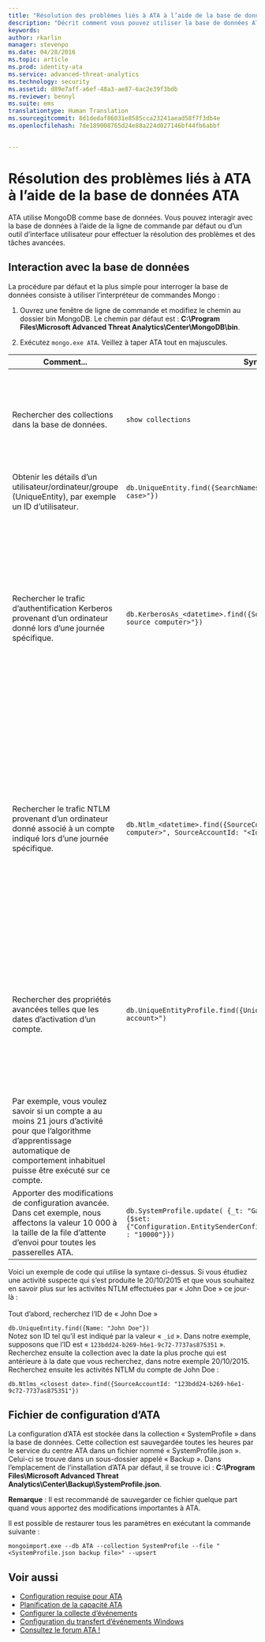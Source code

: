 ```yaml
---
title: "Résolution des problèmes liés à ATA à l’aide de la base de données ATA | Microsoft Advanced Threat Analytics"
description: "Décrit comment vous pouvez utiliser la base de données ATA pour résoudre les problèmes"
keywords: 
author: rkarlin
manager: stevenpo
ms.date: 04/28/2016
ms.topic: article
ms.prod: identity-ata
ms.service: advanced-threat-analytics
ms.technology: security
ms.assetid: d89e7aff-a6ef-48a3-ae87-6ac2e39f3bdb
ms.reviewer: bennyl
ms.suite: ems
translationtype: Human Translation
ms.sourcegitcommit: 8d1dedaf86031e8585cca23241aead58f7f3db4e
ms.openlocfilehash: 7de189008765d24e88a224d027146bf44fb6abbf


---
```


# Résolution des problèmes liés à ATA à l’aide de la base de données ATA
ATA utilise MongoDB comme base de données.
Vous pouvez interagir avec la base de données à l’aide de la ligne de commande par défaut ou d’un outil d’interface utilisateur pour effectuer la résolution des problèmes et des tâches avancées.

## Interaction avec la base de données
La procédure par défaut et la plus simple pour interroger la base de données consiste à utiliser l’interpréteur de commandes Mongo :

1.  Ouvrez une fenêtre de ligne de commande et modifiez le chemin au dossier bin MongoDB. Le chemin par défaut est : **C:\Program Files\Microsoft Advanced Threat Analytics\Center\MongoDB\bin**.

2.  Exécutez `mongo.exe ATA`. Veillez à taper ATA tout en majuscules.

|Comment...|Syntaxe|Remarques|
|-------------|----------|---------|
|Rechercher des collections dans la base de données.|`show collections`|Utile en tant que test de bout en bout pour constater que le trafic est écrit dans la base de données et que l’événement 4776 est reçu par ATA.|
|Obtenir les détails d’un utilisateur/ordinateur/groupe (UniqueEntity), par exemple un ID d’utilisateur.|`db.UniqueEntity.find({SearchNames: "<name of entity in lower case>"})`||
|Rechercher le trafic d’authentification Kerberos provenant d’un ordinateur donné lors d’une journée spécifique.|`db.KerberosAs_<datetime>.find({SourceComputerId: "<Id of the source computer>"})`|Pour obtenir l’&lt;ID de l’ordinateur source&gt;, vous pouvez interroger les collections UniqueEntity, comme illustré dans l’exemple.<br /><br />Chaque type d’activité réseau, par exemple les authentifications Kerberos, possède sa propre collection par date UTC.|
|Rechercher le trafic NTLM provenant d’un ordinateur donné associé à un compte indiqué lors d’une journée spécifique.|`db.Ntlm_<datetime>.find({SourceComputerId: "<Id of the source computer>", SourceAccountId: "<Id of the account>"})`|Pour obtenir l’&lt;ID de l’ordinateur source&gt; et l’&lt;ID du compte&gt;, vous pouvez interroger les collections UniqueEntity, comme illustré dans l’exemple.<br /><br />Chaque type d’activité réseau, par exemple les authentifications NTLM, possède sa propre collection par date UTC.|
|Rechercher des propriétés avancées telles que les dates d’activation d’un compte. |`db.UniqueEntityProfile.find({UniqueEntityId: "<Id of the account>")`|Pour obtenir l’&lt;ID du compte&gt;, vous pouvez interroger les collections UniqueEntity, comme illustré dans l’exemple.<br>La propriété qui affiche les dates pendant lesquelles le compte a été actif s’appelle « ActiveDates ». <br>
Par exemple, vous voulez savoir si un compte a au moins 21 jours d’activité pour que l’algorithme d’apprentissage automatique de comportement inhabituel puisse être exécuté sur ce compte.|
|Apporter des modifications de configuration avancée. Dans cet exemple, nous affectons la valeur 10 000 à la taille de la file d’attente d’envoi pour toutes les passerelles ATA.|`db.SystemProfile.update( {_t: "GatewaySystemProfile"} ,`<br>`{$set:{"Configuration.EntitySenderConfiguration.EntityBatchBlockMaxSize" : "10000"}})`|`|

Voici un exemple de code qui utilise la syntaxe ci-dessus. Si vous étudiez une activité suspecte qui s’est produite le 20/10/2015 et que vous souhaitez en savoir plus sur les activités NTLM effectuées par « John Doe » ce jour-là :<br /><br />Tout d’abord, recherchez l’ID de « John Doe »

`db.UniqueEntity.find({Name: "John Doe"})`<br>Notez son ID tel qu’il est indiqué par la valeur « `_id` ». Dans notre exemple, supposons que l’ID est « `123bdd24-b269-h6e1-9c72-7737as875351` ».<br>Recherchez ensuite la collection avec la date la plus proche qui est antérieure à la date que vous recherchez, dans notre exemple 20/10/2015.<br>Recherchez ensuite les activités NTLM du compte de John Doe : 

`db.Ntlms_<closest date>.find({SourceAccountId: "123bdd24-b269-h6e1-9c72-7737as875351"})`
## Fichier de configuration d’ATA
La configuration d’ATA est stockée dans la collection « SystemProfile » dans la base de données.
Cette collection est sauvegardée toutes les heures par le service du centre ATA dans un fichier nommé « SystemProfile.json ». Celui-ci se trouve dans un sous-dossier appelé « Backup ». Dans l’emplacement de l’installation d’ATA par défaut, il se trouve ici : **C:\Program Files\Microsoft Advanced Threat Analytics\Center\Backup\SystemProfile.json**. 

**Remarque** : Il est recommandé de sauvegarder ce fichier quelque part quand vous apportez des modifications importantes à ATA.

Il est possible de restaurer tous les paramètres en exécutant la commande suivante :

`mongoimport.exe --db ATA --collection SystemProfile --file "<SystemProfile.json backup file>" --upsert`

## Voir aussi
- [Configuration requise pour ATA](/advanced-threat-analytics/plan-design/ata-prerequisites)
- [Planification de la capacité ATA](/advanced-threat-analytics/plan-design/ata-capacity-planning)
- [Configurer la collecte d’événements](/advanced-threat-analytics/deploy-use/configure-event-collection)
- [Configuration du transfert d’événements Windows](/advanced-threat-analytics/deploy-use/configure-event-collection#configuring-windows-event-forwarding)
- [Consultez le forum ATA !](https://social.technet.microsoft.com/Forums/security/home?forum=mata)



<!--HONumber=Jun16_HO4-->


